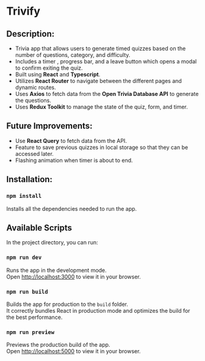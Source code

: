 # Trivify

## Description:

- Trivia app that allows users to generate timed quizzes based on the number of questions, category, and difficulty.
- Includes a timer , progress bar, and a leave button which opens a modal to confirm exiting the quiz.
- Built using **React** and **Typescript**.
- Utilizes **React Router** to navigate between the different pages and dynamic routes.
- Uses **Axios** to fetch data from the **Open Trivia Database API** to generate the questions.
- Uses **Redux Toolkit** to manage the state of the quiz, form, and timer.

## Future Improvements:

- Use **React Query** to fetch data from the API.
- Feature to save previous quizzes in local storage so that they can be accessed later.
- Flashing animation when timer is about to end.

## Installation:

### `npm install`

Installs all the dependencies needed to run the app.

## Available Scripts

In the project directory, you can run:

### `npm run dev`

Runs the app in the development mode.\
Open [http://localhost:3000](http://localhost:3000) to view it in your browser.

### `npm run build`

<!-- CI = npm run build -->

Builds the app for production to the `build` folder.\
It correctly bundles React in production mode and optimizes the build for the best performance.

### `npm run preview`

Previews the production build of the app.\
Open [http://localhost:5000](http://localhost:5000) to view it in your browser.
